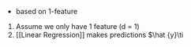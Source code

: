 - based on 1-feature

1. Assume we only have 1 feature (d = 1)
2. [[Linear Regression]] makes predictions $\hat {y}\ti